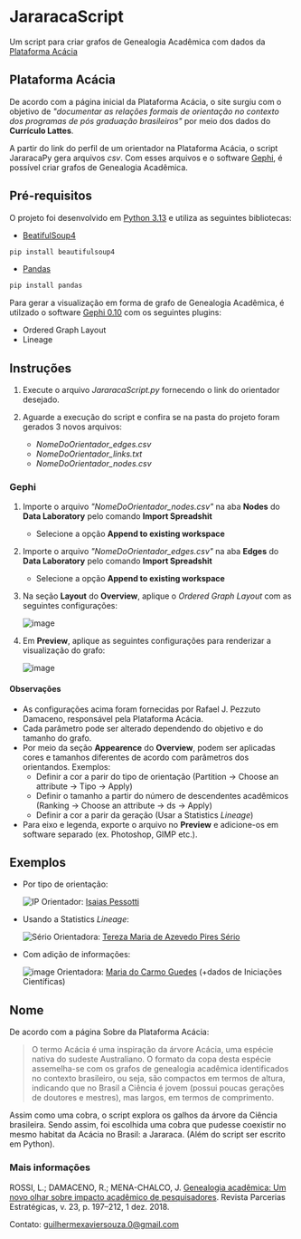 # JararacaScript
Um script para criar grafos de Genealogia Acadêmica com dados da [Plataforma Acácia](https://plataforma-acacia.org/)

## Plataforma Acácia
De acordo com a página inicial da Plataforma Acácia, o site surgiu com o objetivo de _"documentar as relações formais de orientação no contexto dos programas de pós graduação brasileiros"_ por meio dos dados do **Currículo Lattes**. 

A partir do link do perfil de um orientador na Plataforma Acácia, o script JararacaPy gera arquivos _csv_. Com esses arquivos e o software [Gephi](https://gephi.org/), é possível criar grafos de Genealogia Acadêmica.


## Pré-requisitos
O projeto foi desenvolvido em [Python 3.13](https://www.python.org/) e utiliza as seguintes bibliotecas:
* [BeatifulSoup4](https://www.crummy.com/software/BeautifulSoup/bs4/doc/#)
```bash
pip install beautifulsoup4
```
* [Pandas](https://pandas.pydata.org/)
```bash
pip install pandas
```

Para gerar a visualização em forma de grafo de Genealogia Acadêmica, é utilzado o software [Gephi 0.10](https://gephi.org/) com os seguintes plugins:
* Ordered Graph Layout
* Lineage

## Instruções
1. Execute o arquivo _JararacaScript.py_ fornecendo o link do orientador desejado.

2. Aguarde a execução do script e confira se na pasta do projeto foram gerados 3 novos arquivos:
   * _NomeDoOrientador_edges.csv_
   * _NomeDoOrientador_links.txt_
   * _NomeDoOrientador_nodes.csv_

### Gephi
1. Importe o arquivo _"NomeDoOrientador_nodes.csv"_ na aba **Nodes** do **Data Laboratory** pelo comando **Import Spreadshit**
	* Selecione a opção **Append to existing workspace**

2. Importe o arquivo _"NomeDoOrientador_edges.csv"_ na aba **Edges** do **Data Laboratory** pelo comando **Import Spreadshit**
	* Selecione a opção **Append to existing workspace**

3. Na seção **Layout** do **Overview**, aplique o _Ordered Graph Layout_ com as seguintes configurações:

	![image](https://github.com/user-attachments/assets/d9264dd1-b36e-4f73-8b4d-3544fd8dab0c)

4. Em **Preview**, aplique as seguintes configurações para renderizar a visualização do grafo:

	![image](https://github.com/user-attachments/assets/d05d9a1e-725e-45a4-a3af-79c3fa9d882e)


#### Observações
* As configurações acima foram fornecidas por Rafael J. Pezzuto Damaceno, responsável pela Plataforma Acácia.
* Cada parâmetro pode ser alterado dependendo do objetivo e do tamanho do grafo.
* Por meio da seção **Appearence** do **Overview**, podem ser aplicadas cores e tamanhos diferentes de acordo com parâmetros dos orientandos. Exemplos:
	* Definir a cor a parir do tipo de orientação (Partition → Choose an attribute → Tipo → Apply)
 	* Definir o tamanho a partir do número de descendentes acadêmicos (Ranking → Choose an attribute → ds → Apply)
	* Definir a cor a parir da geração (Usar a Statistics _Lineage_)
 * Para eixo e legenda, exporte o arquivo no **Preview** e adicione-os em software separado (ex. Photoshop, GIMP etc.).

## Exemplos
* Por tipo de orientação:

	![IP](https://github.com/user-attachments/assets/e7d02652-56c2-4560-8b32-0311e64c23a3)
	Orientador: [Isaias Pessotti](https://plataforma-acacia.org/profile/isaias-pessotti/)
  	
* Usando a Statistics _Lineage_:

	![Sério](https://github.com/user-attachments/assets/d7a298f7-a1ad-4eed-a764-a6c865d38f41)
	Orientadora: [Tereza Maria de Azevedo Pires Sério](https://plataforma-acacia.org/profile/tereza-maria-de-azevedo-pires-serio/)

* Com adição de informações:

	![image](https://github.com/user-attachments/assets/74e85038-0f94-4135-98f6-64da1728238c)
	Orientadora: [Maria do Carmo Guedes](https://plataforma-acacia.org/profile/maria-do-carmo-guedes/) (+dados de Iniciações Científicas)
 	

## Nome
De acordo com a página Sobre da Plataforma Acácia:
> O termo Acácia é uma inspiração da árvore Acácia, uma espécie nativa do sudeste Australiano. O formato da copa desta espécie assemelha-se com os grafos de genealogia acadêmica identificados no contexto brasileiro, ou seja, são compactos em termos de altura, indicando que no Brasil a Ciência é jovem (possui poucas gerações de doutores e mestres), mas largos, em termos de comprimento.

Assim como uma cobra, o script explora os galhos da árvore da Ciência brasileira. Sendo assim, foi escolhida uma cobra que pudesse coexistir no mesmo habitat da Acácia no Brasil: a Jararaca. (Além do script ser escrito em Python).

### Mais informações
ROSSI, L.; DAMACENO, R.; MENA-CHALCO, J. [Genealogia acadêmica: Um novo olhar sobre impacto acadêmico de pesquisadores](https://www.cgee.org.br/documents/10195/3952601/184920.pdf). Revista Parcerias Estratégicas, v. 23, p. 197–212, 1 dez. 2018.

Contato: guilhermexaviersouza.0@gmail.com


